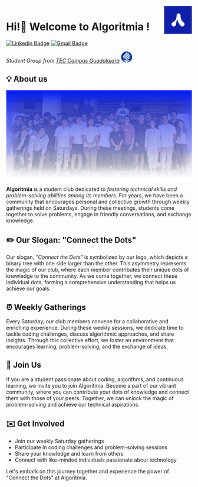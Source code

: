 <img src="logo_algoritmia.png" align="right" width="75" height="75" />

### <h1> Hi!👋 Welcome to Algoritmia !</b>

[![Linkedin Badge](https://img.shields.io/badge/-Algoritmia-blue?style=flat&logo=Linkedin&logoColor=white&link=https://www.linkedin.com/company/algoritmiaclub/)](https://www.linkedin.com/company/algoritmiaclub/)  [![Gmail Badge](https://img.shields.io/badge/-clubalgoritmiagda@gmail.com-c14438?style=flat&logo=Gmail&logoColor=white&link=mailto:clubalgoritmiagda@gmail.com)](mailto:clubalgoritmiagda@gmail.com)

*Student Group from [TEC Campus Guadalajara](https://tec.mx/es)* <img src="tec_logo.png" width="30" height="30" />
  
## 💡 About us
<img src="Foto Grupal.png" align="center" />

__Algoritmia__ is a student club dedicated *to fostering technical skills and problem-solving abilities among its members*. For years, we have been a community that encourages personal and collective growth through weekly gatherings held on Saturdays. During these meetings, students come together to solve problems, engage in friendly conversations, and exchange knowledge.

## ✏️ Our Slogan: "Connect the Dots"

Our slogan, *"Connect the Dots"* is symbolized by our logo, which depicts a binary tree with one side larger than the other. This asymmetry represents the magic of our club, where each member contributes their unique dots of knowledge to the community. As we come together, we connect these individual dots, forming a comprehensive understanding that helps us achieve our goals.

## ⏰ Weekly Gatherings

Every Saturday, our club members convene for a collaborative and enriching experience. During these weekly sessions, we dedicate time to tackle coding challenges, discuss algorithmic approaches, and share insights. Through this collective effort, we foster an environment that encourages learning, problem-solving, and the exchange of ideas.

## 🤝 Join Us 

If you are a student passionate about coding, algorithms, and continuous learning, we invite you to join Algoritmia. Become a part of our vibrant community, where you can contribute your dots of knowledge and connect them with those of your peers. Together, we can unlock the magic of problem-solving and achieve our technical aspirations.

## ✉️ Get Involved 

- Join our weekly Saturday gatherings
- Participate in coding challenges and problem-solving sessions
- Share your knowledge and learn from others
- Connect with like-minded individuals passionate about technology

Let's embark on this journey together and experience the power of "Connect the Dots" at Algoritmia.
